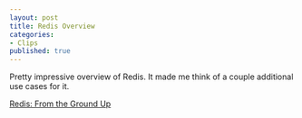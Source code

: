 ```yaml
---
layout: post
title: Redis Overview
categories:
- Clips
published: true
---
```

Pretty impressive overview of Redis. It made me think of a couple additional use cases for it.

<a href="http://blog.mjrusso.com/2010/10/17/redis-from-the-ground-up.html">Redis: From the Ground Up</a>
